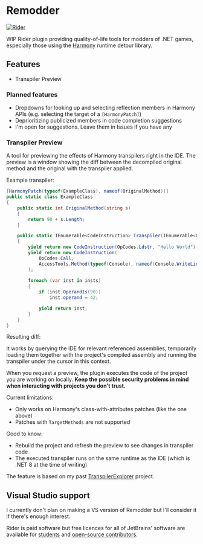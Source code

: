 # Remodder

[![Rider](https://img.shields.io/jetbrains/plugin/v/RIDER_PLUGIN_ID.svg?label=Rider&colorB=0A7BBB&style=for-the-badge&logo=rider)](https://plugins.jetbrains.com/plugin/RIDER_PLUGIN_ID)

WIP Rider plugin providing quality-of-life tools for modders of .NET games,
especially those using the [Harmony](https://github.com/pardeike/Harmony) runtime detour library.

## Features
- Transpiler Preview

### Planned features
- Dropdowns for looking up and selecting reflection members in Harmony APIs (e.g. selecting the target of a `[HarmonyPatch]`)
- Deprioritizing publicized members in code completion suggestions
- I'm open for suggestions. Leave them in Issues if you have any

### Transpiler Preview
A tool for previewing the effects of Harmony transpilers right in the IDE.
The preview is a window showing the diff between the decompiled original method and the original with the transpiler applied.

Example transpiler:
```cs
[HarmonyPatch(typeof(ExampleClass), nameof(OriginalMethod))]
public static class ExampleClass
{
    public static int OriginalMethod(string s)
    {
        return 90 + s.Length;
    }

    public static IEnumerable<CodeInstruction> Transpiler(IEnumerable<CodeInstruction> insts)
    {
        yield return new CodeInstruction(OpCodes.Ldstr, "Hello World");
        yield return new CodeInstruction(
            OpCodes.Call, 
            AccessTools.Method(typeof(Console), nameof(Console.WriteLine), [typeof(string)])
        );
        
        foreach (var inst in insts)
        {
            if (inst.OperandIs(90))
                inst.operand = 42;

            yield return inst;
        }
    }
}
```

Resulting diff:


It works by querying the IDE for relevant referenced assemblies, 
temporarily loading them together with the project's compiled assembly 
and running the transpiler under the cursor in this context.

When you request a preview, the plugin executes the code of the project you are working on locally.
**Keep the possible security problems in mind when interacting with projects you don't trust.**

Current limitations:
- Only works on Harmony's class-with-attributes patches (like the one above)
- Patches with `TargetMethods` are not supported

Good to know:
- Rebuild the project and refresh the preview to see changes in transpiler code
- The executed transpiler runs on the same runtime as the IDE (which is .NET 8 at the time of writing)

The feature is based on my past [TranspilerExplorer](https://github.com/Zetrith/TranspilerExplorer) project.

## Visual Studio support
I currently don't plan on making a VS version of Remodder but I'll consider it if
there's enough interest.

Rider is paid software but free licences for all of JetBrains' software
are available for [students](https://www.jetbrains.com/community/education/#students) and [open-source contributors](https://www.jetbrains.com/community/opensource/?var=1).